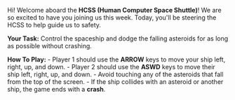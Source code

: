 Hi! Welcome aboard the **HCSS (Human Computer Space Shuttle)**! We are so excited to have you
joining us this week. Today, you'll be steering the HCSS to help guide us to safety.

**Your Task:** Control the spaceship and dodge the falling asteroids for as long as
possible without crashing. 

**How To Play:**
    - Player 1 should use the **ARROW** keys to move your ship left, right, up, and down.
    - Player 2 should use the **ASWD** keys to move their ship left, right, up, and down.
    - Avoid touching any of the asteroids that fall from the top of the screen.
    - If the ship collides with an asteroid or another ship, the game ends with a **crash**.
